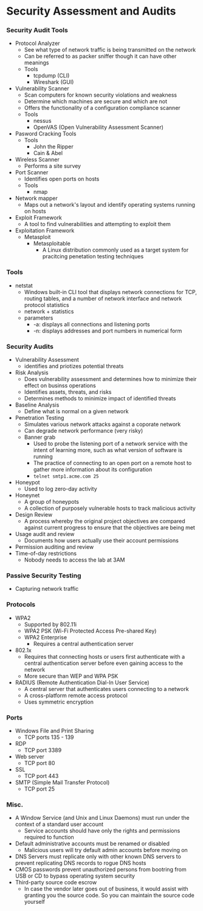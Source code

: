 # Security Assessment and Audits

### Security Audit Tools
* Protocol Analyzer
  * See what type of network traffic is being transmitted on the network
  * Can be referred to as packer sniffer though it can have other meanings
  * Tools
    * tcpdump (CLI)
    * Wireshark (GUI)
* Vulnerability Scanner
  * Scan computers for known security violations and weakness
  * Determine which machines are secure and which are not
  * Offers the functionality of a configuration compliance scanner
  * Tools
    * nessus
    * OpenVAS (Open Vulnerability Assessment Scanner)
* Pasword Cracking Tools
  * Tools
    * John the Ripper
    * Cain & Abel
* Wireless Scanner
  * Performs a site survey
* Port Scanner
  * Identifies open ports on hosts
  * Tools
    * nmap
* Network mapper
  * Maps out a network's layout and identify operating systems running on hosts
* Exploit Framework
  * A tool to find vulnerabilities and attempting to exploit them
* Exploitation Framework
  * Metasploit
    * Metasploitable
      * A Linux distribution commonly used as a target system for pracitcing penetation testing techniques

### Tools
* netstat
  * Windows built-in CLI tool that displays network connections for TCP, routing tables, and a number of network interface and network protocol statistics
  * network + statistics
  * parameters
    * -a: displays all connections and listening ports
    * -n: displays addresses and port numbers in numerical form
  
### Security Audits
* Vulnerability Assessment
  * identifies and priotizes potential threats
* Risk Analysis
  * Does vulnerability assessment and determines how to minimize their effect on businss operations
  * Identifies assets, threats, and risks
  * Determines methods to minimize impact of identified threats
* Baseline Analysis
  * Define what is normal on a given network
* Penetration Testing
  * Simulates various network attacks against a coporate network
  * Can degrade network performance (very risky)
  * Banner grab
    * Used to probe the listening port of a network service with the intent of learning more, such as what version of software is running
    * The practice of connecting to an open port on a remote host to gather more information about its configuration
    * `telnet smtp1.acme.com 25`
* Honeypot
  * Used to log zero-day activity
* Honeynet
  * A group of honeypots
  * A collection of purposely vulnerable hosts to track malicious activity
* Design Review
  * A process whereby the original project objectives are compared against current progress to ensure that the objectives are being met
* Usage audit and review
  * Documents how users actually use their account permissions
* Permission auditing and review
* Time-of-day restrictions
  * Nobody needs to access the lab at 3AM

### Passive Security Testing
  * Capturing network traffic

### Protocols
* WPA2
  * Supported by 802.11i
  * WPA2 PSK (Wi-Fi Protected Access Pre-shared Key)
  * WPA2 Enterprise
    * Requires a central authentication server
* 802.1x
  * Requires that connecting hosts or users first authenticate with a central authentication server before even gaining access to the network
  * More secure than WEP and WPA PSK
* RADIUS (Remote Authentication Dial-In User Service)
  * A central server that authenticates users connecting to a network
  * A cross-platform remote access protocol
  * Uses symmetric encryption
  
### Ports
* Windows File and Print Sharing
  * TCP ports 135 - 139
* RDP
  * TCP port 3389
* Web server
  * TCP port 80
* SSL
  * TCP port 443
* SMTP (Simple Mail Transfer Protocol)
  * TCP port 25
  
### Misc.
* A Window Service (and Unix and Linux Daemons) must run under the context of a standard user account
  * Service accounts should have only the rights and permissions required to function
* Default administrative accounts must be renamed or disabled
  * Malicious users will try default admin accounts before moving on
* DNS Servers must replicate only with other known DNS servers to prevent replicating DNS records to rogue DNS hosts
* CMOS passwords prevent unauthorized persons from bootring from USB or CD to bypass operating system security
* Third-party source code escrow
  * In case the vendor later goes out of business, it would assist with granting you the source code. So you can maintain the source code yourself
